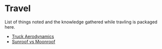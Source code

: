# Travel

List of things noted and the knowledge gathered while travling is packaged here.

* [Truck Aerodynamics](truck_aerodynamics.md)
* [Sunroof vs Moonroof](https://github.com/bhaumikmistry/mindDB/tree/253fa1e94a66d0dfbfb4792be87b56af96dd521f/gk/travel/SunroofVsMoonroof.md)

